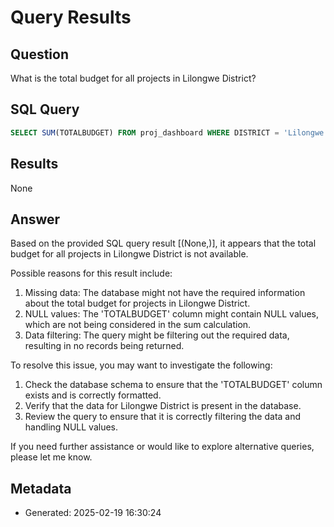 # Query Results

## Question
What is the total budget for all projects in Lilongwe District?

## SQL Query
```sql
SELECT SUM(TOTALBUDGET) FROM proj_dashboard WHERE DISTRICT = 'Lilongwe';
```

## Results
None

## Answer
Based on the provided SQL query result [(None,)], it appears that the total budget for all projects in Lilongwe District is not available.

Possible reasons for this result include:

1. Missing data: The database might not have the required information about the total budget for projects in Lilongwe District.
2. NULL values: The 'TOTALBUDGET' column might contain NULL values, which are not being considered in the sum calculation.
3. Data filtering: The query might be filtering out the required data, resulting in no records being returned.

To resolve this issue, you may want to investigate the following:

1. Check the database schema to ensure that the 'TOTALBUDGET' column exists and is correctly formatted.
2. Verify that the data for Lilongwe District is present in the database.
3. Review the query to ensure that it is correctly filtering the data and handling NULL values.

If you need further assistance or would like to explore alternative queries, please let me know.

## Metadata
- Generated: 2025-02-19 16:30:24
